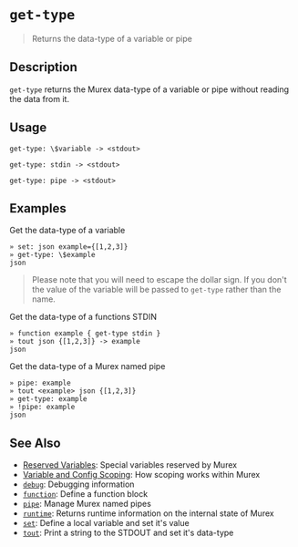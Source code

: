 # `get-type`

> Returns the data-type of a variable or pipe

## Description

`get-type` returns the Murex data-type of a variable or pipe without
reading the data from it.

## Usage

```
get-type: \$variable -> <stdout>

get-type: stdin -> <stdout>

get-type: pipe -> <stdout>
```

## Examples

Get the data-type of a variable

```
» set: json example={[1,2,3]}
» get-type: \$example
json
```

> Please note that you will need to escape the dollar sign. If you don't
> the value of the variable will be passed to `get-type` rather than the
> name.

Get the data-type of a functions STDIN

```
» function example { get-type stdin }
» tout json {[1,2,3]} -> example
json
```

Get the data-type of a Murex named pipe

```
» pipe: example
» tout <example> json {[1,2,3]}
» get-type: example
» !pipe: example
json
```

## See Also

* [Reserved Variables](../user-guide/reserved-vars.md):
  Special variables reserved by Murex
* [Variable and Config Scoping](../user-guide/scoping.md):
  How scoping works within Murex
* [`debug`](../commands/debug.md):
  Debugging information
* [`function`](../commands/function.md):
  Define a function block
* [`pipe`](../commands/pipe.md):
  Manage Murex named pipes
* [`runtime`](../commands/runtime.md):
  Returns runtime information on the internal state of Murex
* [`set`](../commands/set.md):
  Define a local variable and set it's value
* [`tout`](../commands/tout.md):
  Print a string to the STDOUT and set it's data-type